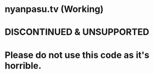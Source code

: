 # nyanpasu.tv (Working)
# DISCONTINUED & UNSUPPORTED

# Please do not use this code as it's horrible.